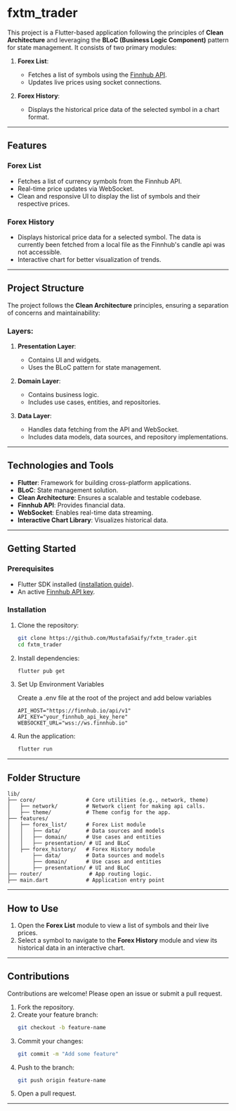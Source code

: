 # fxtm_trader

This project is a Flutter-based application following the principles of **Clean Architecture** and leveraging the **BLoC (Business Logic Component)** pattern for state management. It consists of two primary modules:

1. **Forex List**:
   - Fetches a list of symbols using the [Finnhub API](https://finnhub.io/).
   - Updates live prices using socket connections.

2. **Forex History**:
   - Displays the historical price data of the selected symbol in a chart format.

---

## Features

### Forex List
- Fetches a list of currency symbols from the Finnhub API.
- Real-time price updates via WebSocket.
- Clean and responsive UI to display the list of symbols and their respective prices.

### Forex History
- Displays historical price data for a selected symbol. The data is currently been fetched from a local file as the Finnhub's candle api was not accessible.
- Interactive chart for better visualization of trends.

---

## Project Structure

The project follows the **Clean Architecture** principles, ensuring a separation of concerns and maintainability:

### Layers:

1. **Presentation Layer**:
   - Contains UI and widgets.
   - Uses the BLoC pattern for state management.

2. **Domain Layer**:
   - Contains business logic.
   - Includes use cases, entities, and repositories.

3. **Data Layer**:
   - Handles data fetching from the API and WebSocket.
   - Includes data models, data sources, and repository implementations.

---

## Technologies and Tools
- **Flutter**: Framework for building cross-platform applications.
- **BLoC**: State management solution.
- **Clean Architecture**: Ensures a scalable and testable codebase.
- **Finnhub API**: Provides financial data.
- **WebSocket**: Enables real-time data streaming.
- **Interactive Chart Library**: Visualizes historical data.

---

## Getting Started

### Prerequisites
- Flutter SDK installed ([installation guide](https://flutter.dev/docs/get-started/install)).
- An active [Finnhub API key](https://finnhub.io/).

### Installation
1. Clone the repository:
   ```bash
   git clone https://github.com/MustafaSaify/fxtm_trader.git
   cd fxtm_trader
   ```

2. Install dependencies:
   ```bash
   flutter pub get
   ```

3. Set Up Environment Variables

   Create a .env file at the root of the project and add below variables
   ```
   API_HOST="https://finnhub.io/api/v1"
   API_KEY="your_finnhub_api_key_here"
   WEBSOCKET_URL="wss://ws.finnhub.io"
   ```

4. Run the application:
   ```bash
   flutter run
   ```

---

## Folder Structure

```
lib/
├── core/                # Core utilities (e.g., network, theme)
│   ├── network/         # Network client for making api calls.
│   ├── theme/           # Theme config for the app.
├── features/
│   ├── forex_list/      # Forex List module
│   │   ├── data/        # Data sources and models
│   │   ├── domain/      # Use cases and entities
│   │   ├── presentation/ # UI and BLoC
│   ├── forex_history/   # Forex History module
│       ├── data/        # Data sources and models
│       ├── domain/      # Use cases and entities
│       ├── presentation/ # UI and BLoC
├── router/               # App routing logic.
├── main.dart            # Application entry point
```

---

## How to Use

1. Open the **Forex List** module to view a list of symbols and their live prices.
2. Select a symbol to navigate to the **Forex History** module and view its historical data in an interactive chart.

---

## Contributions

Contributions are welcome! Please open an issue or submit a pull request.

1. Fork the repository.
2. Create your feature branch:
   ```bash
   git checkout -b feature-name
   ```
3. Commit your changes:
   ```bash
   git commit -m "Add some feature"
   ```
4. Push to the branch:
   ```bash
   git push origin feature-name
   ```
5. Open a pull request.

---

 
